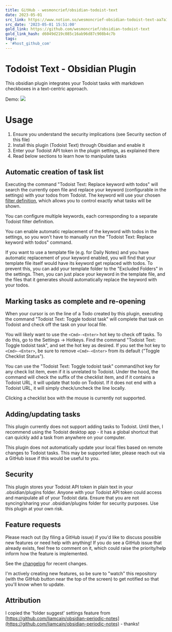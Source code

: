 ```yaml
---
title: GitHub - wesmoncrief/obsidian-todoist-text
date: 2023-05-01
src_link: https://www.notion.so/wesmoncrief-obsidian-todoist-text-aa7a1698a7fe42b297fc47f0b5f189a3
src_date: '2023-05-01 15:51:00'
gold_link: https://github.com/wesmoncrief/obsidian-todoist-text
gold_link_hash: d6049d219c085c16ab96d87c908b4c7b
tags:
- '#host_github_com'
---
```


Todoist Text - Obsidian Plugin
==============================


This obsidian plugin integrates your Todoist tasks with markdown checkboxes in a text-centric approach.


Demo: [![](https://raw.githubusercontent.com/wesmoncrief/obsidian-todoist-text/master/demo.gif)](https://raw.githubusercontent.com/wesmoncrief/obsidian-todoist-text/master/demo.gif)


Usage
=====


1. Ensure you understand the security implications (see Security section of this file)
2. Install this plugin (Todoist Text) through Obsidian and enable it
3. Enter your Todoist API token in the plugin settings, as explained there
4. Read below sections to learn how to manipulate tasks


Automatic creation of task list
-------------------------------


Executing the command "Todoist Text: Replace keyword with todos" will search the currently open file and replace your keyword (configurable in the settings) with your todos from Todoist. The keyword will use your chosen [filter definition](https://todoist.com/help/articles/introduction-to-filters), which allows you to control exactly what tasks will be shown.


You can configure multiple keywords, each corresponding to a separate Todoist filter definition.


You can enable automatic replacement of the keyword with todos in the settings, so you won't have to manually run the "Todoist Text: Replace keyword with todos" command.


If you want to use a template file (e.g. for Daily Notes) and you have automatic replacement of your keyword enabled, you will find that your template file itself would have its keyword get replaced with todos. To prevent this, you can add your template folder to the "Excluded Folders" in the settings. Then, you can just place your keyword in the template file, and the files that it generates should automatically replace the keyword with your todos.


Marking tasks as complete and re-opening
----------------------------------------


When your cursor is on the line of a Todo created by this plugin, executing the command "Todoist Text: Toggle todoist task" will complete that task on Todoist and check off the task on your local file.


You will likely want to use the `<Cmd>-<Enter>` hot key to check off tasks. To do this, go to the Settings -> Hotkeys. Find the command "Todoist Text: Toggle todoist task", and set the hot key as desired. If you set the hot key to `<Cmd>-<Enter>`, be sure to remove `<Cmd>-<Enter>` from its default ("Toggle Checklist Status").


You can use the "Todoist Text: Toggle todoist task" command/hot key for any check list item, even if it is unrelated to Todoist. Under the hood, the command will check the suffix of the checklist item, and if it contains a Todoist URL, it will update that todo on Todoist. If it does not end with a Todoist URL, it will simply check/uncheck the line locally.


Clicking a checklist box with the mouse is currently not supported.


Adding/updating tasks
---------------------


This plugin currently does not support adding tasks to Todoist. Until then, I recommend using the Todoist desktop app - it has a global shortcut that can quickly add a task from anywhere on your computer.


This plugin does not automatically update your local files based on remote changes to Todoist tasks. This may be supported later, please reach out via a GitHub issue if this would be useful to you.


Security
--------


This plugin stores your Todoist API token in plain text in your .obsidian/plugins folder. Anyone with your Todoist API token could access and manipulate all of your Todoist data. Ensure that you are not syncing/sharing your .obsidian/plugins folder for security purposes. Use this plugin at your own risk.


Feature requests
----------------


Please reach out (by filing a GitHub issue) if you'd like to discuss possible new features or need help with anything! If you do see a GitHub issue that already exists, feel free to comment on it, which could raise the priority/help inform how the feature is implemented.


See the [changelog](/wesmoncrief/obsidian-todoist-text/blob/master/CHANGELOG.md) for recent changes.


I'm actively creating new features, so be sure to "watch" this repository (with the GitHub button near the top of the screen) to get notified so that you'll know when to update.


Attribution
-----------


I copied the 'folder suggest' settings feature from [https://github.com/liamcain/obsidian-periodic-notes](https://github.com/liamcain/obsidian-periodic-notes) - thanks!